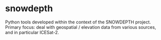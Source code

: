 # snowdepth
Python tools developed within the context of the SNOWDEPTH project. Primary focus: deal with geospatial / elevation data from various sources, and in particular ICESat-2.
